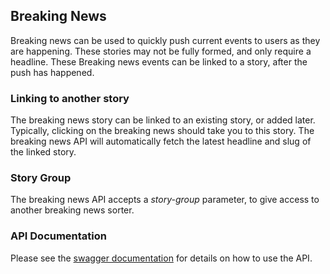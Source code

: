 ## Breaking News

Breaking news can be used to quickly push current events to users as they are happening. These stories may not be fully formed, and only require a headline. These Breaking news events can be linked to a story, after the push has happened.

### Linking to another story

The breaking news story can be linked to an existing story, or added later. Typically, clicking on the breaking news should take you to this story. The breaking news API will automatically fetch the latest headline and slug of the linked story.

### Story Group

The breaking news API accepts a *story-group* parameter, to give access to another breaking news sorter.

### API Documentation

Please see the [swagger documentation](/swagger#/breaking-news/get_api_v1_breaking_news) for details on how to use the API.

